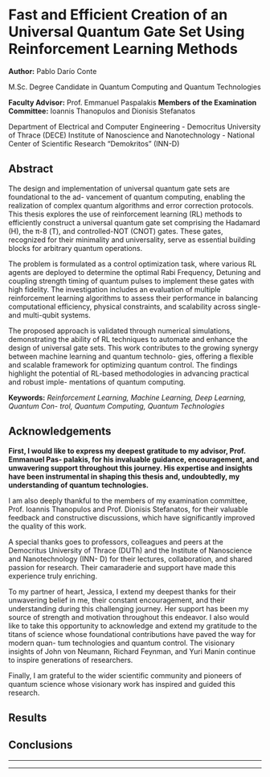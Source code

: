 # **Fast and Efficient Creation of an Universal Quantum Gate Set Using Reinforcement Learning Methods**


**Author:** Pablo Darío Conte


M.Sc. Degree Candidate in Quantum Computing and Quantum Technologies


**Faculty Advisor:** Prof. Emmanuel Paspalakis
**Members of the Examination Committee:** Ioannis Thanopulos and Dionisis Stefanatos


Department of Electrical and Computer Engineering - Democritus University of Thrace (DECE)
Institute of Nanoscience and Nanotechnology - National Center of Scientific Research “Demokritos” (INN-D)

## **Abstract**

The design and implementation of universal quantum gate sets are foundational to the ad-
vancement of quantum computing, enabling the realization of complex quantum algorithms
and error correction protocols. This thesis explores the use of reinforcement learning (RL)
methods to efficiently construct a universal quantum gate set comprising the Hadamard (H),
the π-8 (T), and controlled-NOT (CNOT) gates. These gates, recognized for their minimality
and universality, serve as essential building blocks for arbitrary quantum operations.


The problem is formulated as a control optimization task, where various RL agents are
deployed to determine the optimal Rabi Frequency, Detuning and coupling strength timing
of quantum pulses to implement these gates with high fidelity. The investigation includes
an evaluation of multiple reinforcement learning algorithms to assess their performance in
balancing computational efficiency, physical constraints, and scalability across single- and
multi-qubit systems.


The proposed approach is validated through numerical simulations, demonstrating the
ability of RL techniques to automate and enhance the design of universal gate sets. This
work contributes to the growing synergy between machine learning and quantum technolo-
gies, offering a flexible and scalable framework for optimizing quantum control. The findings
highlight the potential of RL-based methodologies in advancing practical and robust imple-
mentations of quantum computing.

**Keywords:** *Reinforcement Learning, Machine Learning, Deep Learning, Quantum Con-
trol, Quantum Computing, Quantum Technologies*

## **Acknowledgements**


**First, I would like to express my deepest gratitude to my advisor, Prof. Emmanuel Pas-
palakis, for his invaluable guidance, encouragement, and unwavering support throughout
this journey. His expertise and insights have been instrumental in shaping this thesis and,
undoubtedly, my understanding of quantum technologies.**


I am also deeply thankful to the members of my examination committee, Prof. Ioannis
Thanopulos and Prof. Dionisis Stefanatos, for their valuable feedback and constructive
discussions, which have significantly improved the quality of this work.


A special thanks goes to professors, colleagues and peers at the Democritus University
of Thrace (DUTh) and the Institute of Nanoscience and Nanotechnology (INN-
D) for their lectures, collaboration, and shared passion for research. Their camaraderie and
support have made this experience truly enriching.


To my partner of heart, Jessica, I extend my deepest thanks for their unwavering belief in
me, their constant encouragement, and their understanding during this challenging journey.
Her support has been my source of strength and motivation throughout this endeavor.
I also would like to take this opportunity to acknowledge and extend my gratitude to
the titans of science whose foundational contributions have paved the way for modern quan-
tum technologies and quantum control. The visionary insights of John von Neumann,
Richard Feynman, and Yuri Manin continue to inspire generations of researchers.


Finally, I am grateful to the wider scientific community and pioneers of quantum
science whose visionary work has inspired and guided this research.

## Results

## Conclusions

---

---

